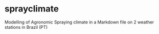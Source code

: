 # sprayclimate
Modelling of Agronomic Spraying climate in a Markdown file on 2 weather stations in Brazil (PT)
